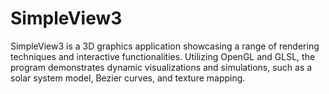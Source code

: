 # SimpleView3
SimpleView3 is a 3D graphics application showcasing a range of rendering techniques and interactive functionalities. Utilizing OpenGL and GLSL, the program demonstrates dynamic visualizations and simulations, such as a solar system model, Bezier curves, and texture mapping.
